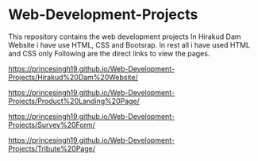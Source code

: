 # Web-Development-Projects
This repository contains the web development projects
In Hirakud Dam Website i have use HTML, CSS and Bootsrap.
In rest all i have used HTML and CSS only
Following are the direct links to view the pages.

https://princesingh19.github.io/Web-Development-Projects/Hirakud%20Dam%20Website/

https://princesingh19.github.io/Web-Development-Projects/Product%20Landing%20Page/

https://princesingh19.github.io/Web-Development-Projects/Survey%20Form/

https://princesingh19.github.io/Web-Development-Projects/Tribute%20Page/





